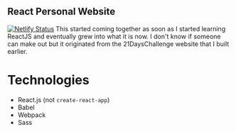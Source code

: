 ## React Personal Website
[![Netlify Status](https://api.netlify.com/api/v1/badges/231a266e-81c3-4d73-8df8-ca59c27fd78b/deploy-status)](https://app.netlify.com/sites/thevrajshah/deploys)
This started coming together as soon as I started learning ReactJS and eventually grew into what it is now. I don't know if someone can make out but it originated from the 21DaysChallenge website that I built earlier.

# Technologies
* React.js (not `create-react-app`)
* Babel
* Webpack
* Sass
